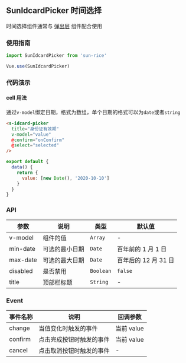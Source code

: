 ## SunIdcardPicker 时间选择

时间选择组件通常与 [弹出层](#/zh-CN/popup) 组件配合使用

### 使用指南

```javascript
import SunIdcardPicker from 'sun-rice'

Vue.use(SunIdcardPicker)
```

### 代码演示

#### cell 用法

通过`v-model`绑定日期，格式为数组，单个日期的格式可以为`date`或者`string`

```html
<s-idcard-picker
  title="身份证有效期"
  v-model="value"
  @confirm="onConfirm"
  @select="selected"
/>
```

```javascript
export default {
  data() {
    return {
      value: [new Date(), '2020-10-10']
    }
  }
}
```

### API

| 参数     | 说明           | 类型      | 默认值               |
| -------- | -------------- | --------- | -------------------- |
| v-model  | 组件的值       | `Array`   | -                    |
| min-date | 可选的最小日期 | `Date`    | 百年前的 1 月 1 日   |
| max-date | 可选的最大日期 | `Date`    | 百年后的 12 月 31 日 |
| disabled | 是否禁用       | `Boolean` | `false`              |
| title    | 顶部栏标题     | `String`  | -                    |

### Event

| 事件名称 | 说明                     | 回调参数   |
| -------- | ------------------------ | ---------- |
| change   | 当值变化时触发的事件     | 当前 value |
| confirm  | 点击完成按钮时触发的事件 | 当前 value |
| cancel   | 点击取消按钮时触发的事件 | -          |
